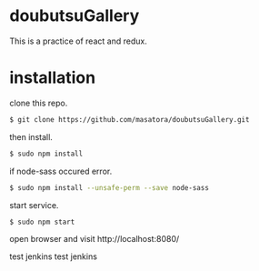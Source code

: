 # doubutsuGallery
This is a practice of react and redux.

# installation
clone this repo.
```bash
$ git clone https://github.com/masatora/doubutsuGallery.git
```
then install.
```bash
$ sudo npm install
```
if node-sass occured error.
```bash   
$ sudo npm install --unsafe-perm --save node-sass
```
start service.
```bash
$ sudo npm start
```
open browser and visit http://localhost:8080/

test jenkins
test jenkins
